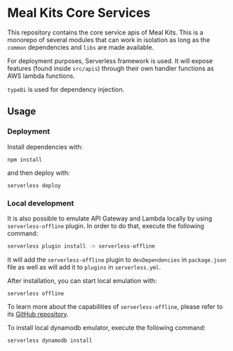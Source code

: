 <!--
title: 'Serverless Framework Node Express API on AWS'
description: 'This template demonstrates how to develop and deploy a simple Node Express API running on AWS Lambda using the traditional Serverless Framework.'
layout: Doc
framework: v3
platform: AWS
language: nodeJS
priority: 1
authorLink: 'https://github.com/serverless'
authorName: 'Serverless, inc.'
authorAvatar: 'https://avatars1.githubusercontent.com/u/13742415?s=200&v=4'
-->

# Meal Kits Core Services

This repository contains the core service apis of Meal Kits.
This is a monorepo of several modules that can work in isolation as long as the `common` 
dependencies and `libs` are made available.

For deployment purposes, Serverless framework is used. It will expose features (found inside `src/apis`)
through their own handler functions as AWS lambda functions.

`typeDi` is used for dependency injection.

## Usage

### Deployment

Install dependencies with:

```
npm install
```

and then deploy with:

```
serverless deploy
```

### Local development

It is also possible to emulate API Gateway and Lambda locally by using `serverless-offline` plugin. In order to do that, execute the following command:

```bash
serverless plugin install -n serverless-offline
```

It will add the `serverless-offline` plugin to `devDependencies` in `package.json` file as well as will add it to `plugins` in `serverless.yml`.

After installation, you can start local emulation with:

```
serverless offline
```

To learn more about the capabilities of `serverless-offline`, please refer to its [GitHub repository](https://github.com/dherault/serverless-offline).

To install local dynamodb emulator, execute the following command:

```bash
serverless dynamodb install
```


